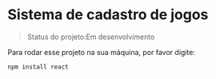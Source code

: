 <h1>Sistema de cadastro de jogos</h1>

>Status do projeto:Em desenvolvimento

Para rodar esse projeto na sua máquina, por favor digite:
```
npm install react
```
